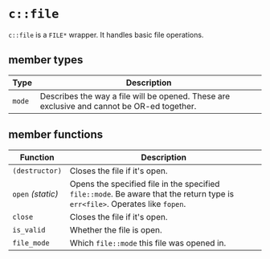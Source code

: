 # `c::file`

`c::file` is a `FILE*` wrapper. It handles basic file operations.


## member types

| Type 				| Description |
| --- 					| --- |
| `mode` | Describes the way a file will be opened. These are exclusive and cannot be OR-ed together. |

## member functions

| Function 				| Description |
| --- 					| --- |
| `(destructor)`		| Closes the file if it's open. |
| `open` *(static)*		| Opens the specified file in the specified `file::mode`. Be aware that the return type is `err<file>`. Operates like `fopen`. |
| `close` 				| Closes the file if it's open. |
| `is_valid` 			| Whether the file is open. |
| `file_mode` 			| Which `file::mode` this file was opened in. |
